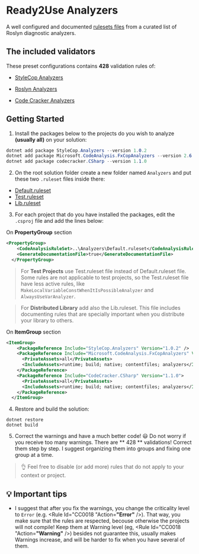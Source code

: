 # Ready2Use Analyzers
A well configured and documented [rulesets files](https://docs.microsoft.com/en-us/visualstudio/code-quality/using-rule-sets-to-group-code-analysis-rules?view=vs-2017#rule-set-format) from a curated list of Roslyn diagnostic analyzers.

## The included validators

These preset configurations contains **428** validation rules of:

* [StyleCop Analyzers](https://github.com/DotNetAnalyzers/StyleCopAnalyzers)

* [Roslyn Analyzers](https://github.com/dotnet/roslyn-analyzers)

* [Code Cracker Analyzers](https://github.com/code-cracker/code-cracker)

## Getting Started
1. Install the packages below to the projects do you wish to analyze **(usually all)** on your solution:

```C#
dotnet add package StyleCop.Analyzers --version 1.0.2
dotnet add package Microsoft.CodeAnalysis.FxCopAnalyzers --version 2.6.2
dotnet add package codecracker.CSharp --version 1.1.0
```

2. On the root solution folder create a new folder named `Analyzers` and put these two `.ruleset` files inside there:

* [Default.ruleset](https://raw.githubusercontent.com/maiconheck/ready2use-analyzers/master/Analyzers/Default.ruleset)
* [Test.ruleset](https://raw.githubusercontent.com/maiconheck/ready2use-analyzers/master/Analyzers/Test.ruleset)
* [Lib.ruleset](https://raw.githubusercontent.com/maiconheck/ready2use-analyzers/master/Analyzers/Lib.ruleset)

3. For each project that do you have installed the packages, edit the `.csproj` file and add the lines below:

On **PropertyGroup** section
```XML
<PropertyGroup>    
    <CodeAnalysisRuleSet>..\Analyzers\Default.ruleset</CodeAnalysisRuleSet>
    <GenerateDocumentationFile>true</GenerateDocumentationFile>
  </PropertyGroup>
```
>For **Test Projects** use Test.ruleset file instead of Default.ruleset file.
Some rules are not applicable to test projects, so the Test.ruleset file have less active rules, like `MakeLocalVariableConstWhenItIsPossibleAnalyzer` and `AlwaysUseVarAnalyzer`.

>For **Distributed Library** add also the Lib.ruleset.
This file includes documenting rules that are specially important when you distribute your library to others.

On **ItemGroup** section

```XML
<ItemGroup>    
    <PackageReference Include="StyleCop.Analyzers" Version="1.0.2" />
    <PackageReference Include="Microsoft.CodeAnalysis.FxCopAnalyzers" Version="2.6.2">
      <PrivateAssets>all</PrivateAssets>
      <IncludeAssets>runtime; build; native; contentfiles; analyzers</IncludeAssets>
    </PackageReference>
    <PackageReference Include="CodeCracker.CSharp" Version="1.1.0">
      <PrivateAssets>all</PrivateAssets>
      <IncludeAssets>runtime; build; native; contentfiles; analyzers</IncludeAssets>
    </PackageReference>
  </ItemGroup>
```

4. Restore and build the solution:
```
dotnet restore
dotnet build
```

5. Correct the warnings and have a much better code! 😃
Do not worry if you receive too many warnings. There are ** 428 ** validations! Correct them step by step. I suggest organizing them into groups and fixing one group at a time.

>👌 Feel free to disable (or add more) rules that do not apply to your context or project.

## 💡 Important tips
* I suggest that after you fix the warnings, you change the criticality level to `Error` (e.g. <Rule Id="CC0018 "Action=**"Error"** />).
That way, you make sure that the rules are respected, becouse otherwise the projects will not compile!
Keep them at Warning level (eg, <Rule Id="CC0018 "Action=**"Warning"** />) besides not guarantee this, usually makes Warnings increase, and will be harder to fix when you have several of them.